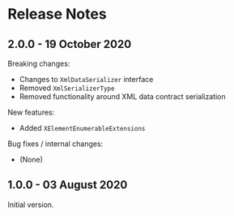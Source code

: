 # Release Notes

## 2.0.0 - 19 October 2020

Breaking changes:
- Changes to `XmlDataSerializer` interface
- Removed `XmlSerializerType`
- Removed functionality around XML data contract serialization

New features:
- Added `XElementEnumerableExtensions`

Bug fixes / internal changes:
- (None)

## 1.0.0 - 03 August 2020

Initial version.
